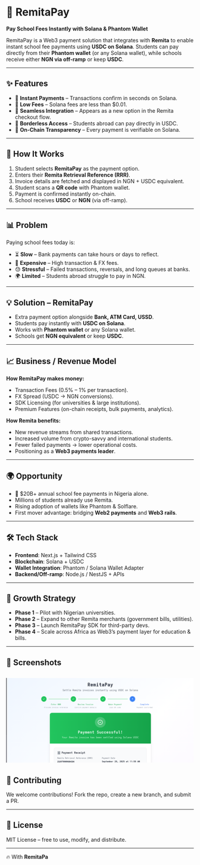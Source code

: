 # 🚀 RemitaPay

**Pay School Fees Instantly with Solana & Phantom Wallet**

RemitaPay is a Web3 payment solution that integrates with **Remita** to enable instant school fee payments using **USDC on Solana**. Students can pay directly from their **Phantom wallet** (or any Solana wallet), while schools receive either **NGN via off-ramp** or keep **USDC**.

---

## ✨ Features

- 🔹 **Instant Payments** – Transactions confirm in seconds on Solana.
- 🔹 **Low Fees** – Solana fees are less than $0.01.
- 🔹 **Seamless Integration** – Appears as a new option in the Remita checkout flow.
- 🔹 **Borderless Access** – Students abroad can pay directly in USDC.
- 🔹 **On-Chain Transparency** – Every payment is verifiable on Solana.

---

## 🏦 How It Works

1. Student selects **RemitaPay** as the payment option.
2. Enters their **Remita Retrieval Reference (RRR)**.
3. Invoice details are fetched and displayed in NGN + USDC equivalent.
4. Student scans a **QR code** with Phantom wallet.
5. Payment is confirmed instantly on-chain.
6. School receives **USDC** or **NGN** (via off-ramp).

---

## 📊 Problem

Paying school fees today is:

- ⏳ **Slow** – Bank payments can take hours or days to reflect.
- 💸 **Expensive** – High transaction & FX fees.
- 😓 **Stressful** – Failed transactions, reversals, and long queues at banks.
- 🌍 **Limited** – Students abroad struggle to pay in NGN.

---

## 💡 Solution – RemitaPay

- Extra payment option alongside **Bank, ATM Card, USSD**.
- Students pay instantly with **USDC on Solana**.
- Works with **Phantom wallet** or any Solana wallet.
- Schools get **NGN equivalent** or keep **USDC**.

---

## 📈 Business / Revenue Model

**How RemitaPay makes money:**

- Transaction Fees (0.5% – 1% per transaction).
- FX Spread (USDC → NGN conversions).
- SDK Licensing (for universities & large institutions).
- Premium Features (on-chain receipts, bulk payments, analytics).

**How Remita benefits:**

- New revenue streams from shared transactions.
- Increased volume from crypto-savvy and international students.
- Fewer failed payments → lower operational costs.
- Positioning as a **Web3 payments leader**.

---

## 🌍 Opportunity

- 🎯 $20B+ annual school fee payments in Nigeria alone.
- Millions of students already use Remita.
- Rising adoption of wallets like Phantom & Solflare.
- First mover advantage: bridging **Web2 payments** and **Web3 rails**.

---

## 🛠️ Tech Stack

- **Frontend**: Next.js + Tailwind CSS
- **Blockchain**: Solana + USDC
- **Wallet Integration**: Phantom / Solana Wallet Adapter
- **Backend/Off-ramp**: Node.js / NestJS + APIs

---

## 🚀 Growth Strategy

- **Phase 1** – Pilot with Nigerian universities.
- **Phase 2** – Expand to other Remita merchants (government bills, utilities).
- **Phase 3** – Launch RemitaPay SDK for third-party devs.
- **Phase 4** – Scale across Africa as Web3’s payment layer for education & bills.

---

## 📸 Screenshots

## ![remitapay](image.png)

## 🤝 Contributing

We welcome contributions! Fork the repo, create a new branch, and submit a PR.

---

## 📜 License

MIT License – free to use, modify, and distribute.

---

🔥 With **RemitaPa**
